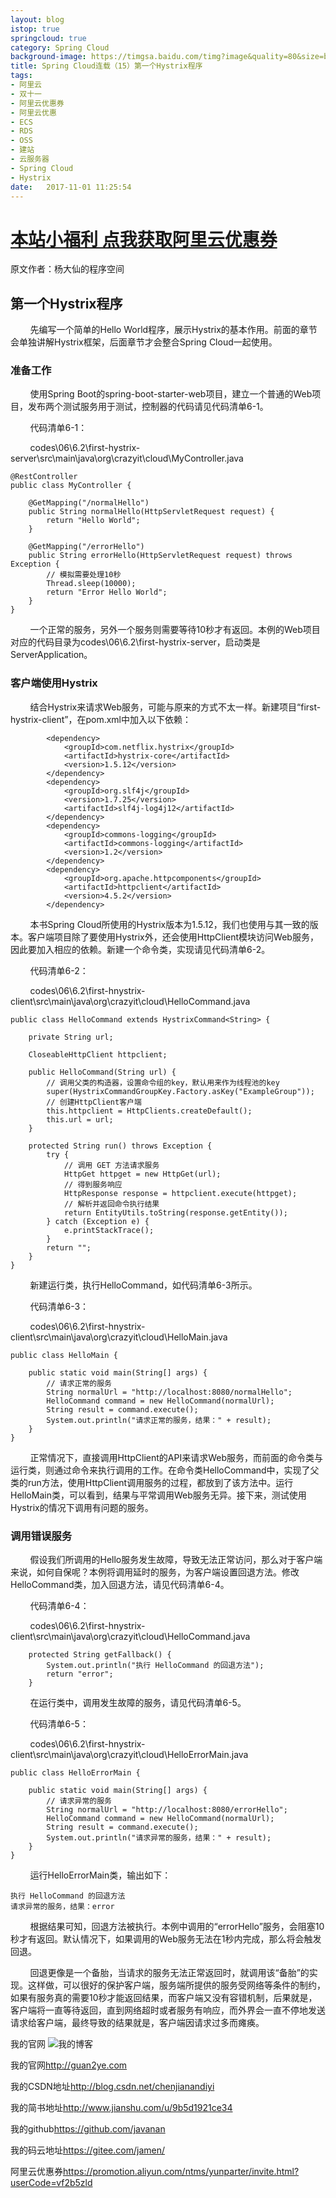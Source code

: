 ```yaml
---
layout: blog
istop: true
springcloud: true
category: Spring Cloud
background-image: https://timgsa.baidu.com/timg?image&quality=80&size=b9999_10000&sec=1510224935&di=9f3a08de5dadc9c282de3f02a7a003f6&imgtype=jpg&er=1&src=http%3A%2F%2Fs2.51cto.com%2Fwyfs02%2FM02%2F8E%2F8D%2FwKiom1jFACCx2lbgAAEWcb8v6-w59.jpeg-wh_651x-s_2509118232.jpeg
title: Spring Cloud连载（15）第一个Hystrix程序
tags:
- 阿里云
- 双十一
- 阿里云优惠券
- 阿里云优惠
- ECS
- RDS
- OSS
- 建站
- 云服务器
- Spring Cloud
- Hystrix
date:   2017-11-01 11:25:54
---
```


# **[本站小福利 点我获取阿里云优惠券](https://promotion.aliyun.com/ntms/yunparter/invite.html?userCode=vf2b5zld)**

原文作者：杨大仙的程序空间


## 第一个Hystrix程序

        先编写一个简单的Hello World程序，展示Hystrix的基本作用。前面的章节会单独讲解Hystrix框架，后面章节才会整合Spring Cloud一起使用。

### 准备工作

        使用Spring Boot的spring-boot-starter-web项目，建立一个普通的Web项目，发布两个测试服务用于测试，控制器的代码请见代码清单6-1。

        代码清单6-1：

        codes\06\6.2\first-hystrix-server\src\main\java\org\crazyit\cloud\MyController.java

```
@RestController
public class MyController {

	@GetMapping("/normalHello")
	public String normalHello(HttpServletRequest request) {
		return "Hello World";
	}

	@GetMapping("/errorHello")
	public String errorHello(HttpServletRequest request) throws Exception {
		// 模拟需要处理10秒
		Thread.sleep(10000);
		return "Error Hello World";
	}
}

```

        一个正常的服务，另外一个服务则需要等待10秒才有返回。本例的Web项目对应的代码目录为codes\06\6.2\first-hystrix-server，启动类是ServerApplication。

### 客户端使用Hystrix

        结合Hystrix来请求Web服务，可能与原来的方式不太一样。新建项目“first-hystrix-client”，在pom.xml中加入以下依赖：

```
		<dependency>
			<groupId>com.netflix.hystrix</groupId>
			<artifactId>hystrix-core</artifactId>
			<version>1.5.12</version>
		</dependency>
		<dependency>
			<groupId>org.slf4j</groupId>
			<version>1.7.25</version>
			<artifactId>slf4j-log4j12</artifactId>
		</dependency>
		<dependency>
			<groupId>commons-logging</groupId>
			<artifactId>commons-logging</artifactId>
			<version>1.2</version>
		</dependency>
		<dependency>
			<groupId>org.apache.httpcomponents</groupId>
			<artifactId>httpclient</artifactId>
			<version>4.5.2</version>
		</dependency>

```

        本书Spring Cloud所使用的Hystrix版本为1.5.12，我们也使用与其一致的版本。客户端项目除了要使用Hystrix外，还会使用HttpClient模块访问Web服务，因此要加入相应的依赖。新建一个命令类，实现请见代码清单6-2。

        代码清单6-2：

        codes\06\6.2\first-hnystrix-client\src\main\java\org\crazyit\cloud\HelloCommand.java

```
public class HelloCommand extends HystrixCommand<String> {

	private String url;

	CloseableHttpClient httpclient;

	public HelloCommand(String url) {
		// 调用父类的构造器，设置命令组的key，默认用来作为线程池的key
		super(HystrixCommandGroupKey.Factory.asKey("ExampleGroup"));
		// 创建HttpClient客户端
		this.httpclient = HttpClients.createDefault();
		this.url = url;
	}

	protected String run() throws Exception {
		try {
			// 调用 GET 方法请求服务
			HttpGet httpget = new HttpGet(url);
			// 得到服务响应
			HttpResponse response = httpclient.execute(httpget);
			// 解析并返回命令执行结果
			return EntityUtils.toString(response.getEntity());
		} catch (Exception e) {
			e.printStackTrace();
		}
		return "";
	}
}

```

        新建运行类，执行HelloCommand，如代码清单6-3所示。

        代码清单6-3：

        codes\06\6.2\first-hnystrix-client\src\main\java\org\crazyit\cloud\HelloMain.java

```
public class HelloMain {

	public static void main(String[] args) {
		// 请求正常的服务
		String normalUrl = "http://localhost:8080/normalHello";
		HelloCommand command = new HelloCommand(normalUrl);
		String result = command.execute();
		System.out.println("请求正常的服务，结果：" + result);
	}
}

```

        正常情况下，直接调用HttpClient的API来请求Web服务，而前面的命令类与运行类，则通过命令来执行调用的工作。在命令类HelloCommand中，实现了父类的run方法，使用HttpClient调用服务的过程，都放到了该方法中。运行HelloMain类，可以看到，结果与平常调用Web服务无异。接下来，测试使用Hystrix的情况下调用有问题的服务。

### 调用错误服务

        假设我们所调用的Hello服务发生故障，导致无法正常访问，那么对于客户端来说，如何自保呢？本例将调用延时的服务，为客户端设置回退方法。修改HelloCommand类，加入回退方法，请见代码清单6-4。

        代码清单6-4：

        codes\06\6.2\first-hnystrix-client\src\main\java\org\crazyit\cloud\HelloCommand.java

```
	protected String getFallback() {
		System.out.println("执行 HelloCommand 的回退方法");
		return "error";
	}

```

        在运行类中，调用发生故障的服务，请见代码清单6-5。

        代码清单6-5：

        codes\06\6.2\first-hnystrix-client\src\main\java\org\crazyit\cloud\HelloErrorMain.java

```
public class HelloErrorMain {

	public static void main(String[] args) {
		// 请求异常的服务
		String normalUrl = "http://localhost:8080/errorHello";
		HelloCommand command = new HelloCommand(normalUrl);
		String result = command.execute();
		System.out.println("请求异常的服务，结果：" + result);
	}
}

```

        运行HelloErrorMain类，输出如下：

```
执行 HelloCommand 的回退方法
请求异常的服务，结果：error

```

        根据结果可知，回退方法被执行。本例中调用的“errorHello”服务，会阻塞10秒才有返回。默认情况下，如果调用的Web服务无法在1秒内完成，那么将会触发回退。

        回退更像是一个备胎，当请求的服务无法正常返回时，就调用该“备胎”的实现。这样做，可以很好的保护客户端，服务端所提供的服务受网络等条件的制约，如果有服务真的需要10秒才能返回结果，而客户端又没有容错机制，后果就是，客户端将一直等待返回，直到网络超时或者服务有响应，而外界会一直不停地发送请求给客户端，最终导致的结果就是，客户端因请求过多而瘫痪。






我的官网
![我的博客](https://github.com/javanan/javanan.github.io/blob/master/style/images/slifelogo.png?raw=true)

我的官网<http://guan2ye.com>

我的CSDN地址<http://blog.csdn.net/chenjianandiyi>

我的简书地址<http://www.jianshu.com/u/9b5d1921ce34>

我的github<https://github.com/javanan>

我的码云地址<https://gitee.com/jamen/>

阿里云优惠券<https://promotion.aliyun.com/ntms/yunparter/invite.html?userCode=vf2b5zld>




